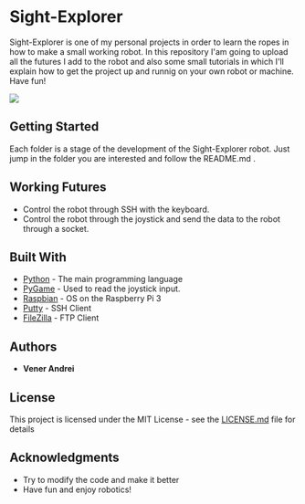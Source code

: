 # Sight-Explorer

Sight-Explorer is one of my personal projects in order to learn the ropes in how to make a small working robot. In this repository I'am going to upload all the futures I add to the robot and also some small tutorials in which I'll explain how to get the project up and runnig on your own robot or machine. Have fun!

 <img align="center" src="imgs/joystick_demo.giff">


## Getting Started

Each folder is a stage of the development of the Sight-Explorer robot. Just jump in the folder you are interested and follow the README.md .
## Working Futures

* Control the robot through SSH with the keyboard.
* Control the robot through the joystick and send the data to the robot through a socket.

## Built With

* [Python](https://www.python.org/downloads/) - The main programming language
* [PyGame](https://www.pygame.org/wiki/GettingStarted) - Used to read the joystick input.
* [Raspbian](https://www.raspberrypi.org/downloads/raspbian/) - OS on the Raspberry Pi 3
* [Putty](https://www.putty.org/) - SSH Client
* [FileZilla](https://filezilla-project.org/) - FTP Client


## Authors
* **Vener Andrei**  

## License

This project is licensed under the MIT License - see the [LICENSE.md](LICENSE.md) file for details

## Acknowledgments

* Try to modify the code and make it better
* Have fun and enjoy robotics!
